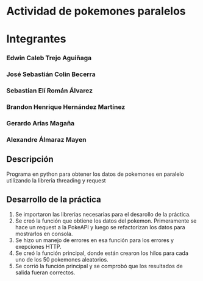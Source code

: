 # Actividad de pokemones paralelos

# Integrantes

### Edwin Caleb Trejo Aguiñaga

### José Sebastián Colin Becerra

### Sebastían Elí Román Álvarez

### Brandon Henrique Hernández Martínez

### Gerardo Arias Magaña

### Alexandre Álmaraz Mayen

## Descripción

Programa en python para obtener los datos de pokemones en paralelo utilizando la libreria threading y request

## Desarrollo de la práctica

1. Se importaron las librerias necesarias para el desarollo de la práctica.
2. Se creó la función que obtiene los datos del pokemon. Primeramente se hace un request a la PokeAPI y luego se refactorizan los datos para mostrarlos en consola.
3. Se hizo un manejo de errores en esa función para los errores y exepciones HTTP.
4. Se creó la función principal, donde están crearon los hilos para cada uno de los 50 pokemones aleatorios.
5. Se corrió la función principal y se comprobó que los resultados de salida fueran correctos.
